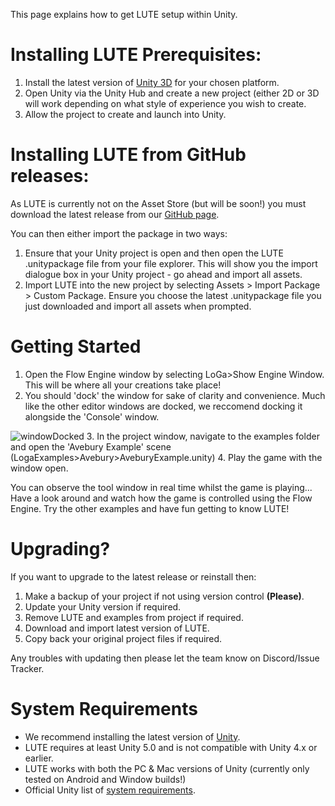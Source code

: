 This page explains how to get LUTE setup within Unity.

# Installing LUTE Prerequisites:
1. Install the latest version of [Unity 3D](https://unity.com/download) for your chosen platform.
2. Open Unity via the Unity Hub and create a new project (either 2D or 3D will work depending on what style of experience you wish to create.
3. Allow the project to create and launch into Unity.

# Installing LUTE from GitHub releases:
As LUTE is currently not on the Asset Store (but will be soon!) you must download the latest release from our [GitHub page](https://github.com/IoIoToTM/LoGaCulture-Authorship-Tool/releases/latest).

You can then either import the package in two ways:

1. Ensure that your Unity project is open and then open the LUTE .unitypackage file from your file explorer. This will show you the import dialogue box in your Unity project - go ahead and import all assets.
2. Import LUTE into the new project by selecting Assets > Import Package > Custom Package. Ensure you choose the latest .unitypackage file you just downloaded and import all assets when prompted.

# Getting Started
1. Open the Flow Engine window by selecting LoGa>Show Engine Window. This will be where all your creations take place!
2. You should 'dock' the window for sake of clarity and convenience. Much like the other editor windows are docked, we reccomend docking it alongside the 'Console' window.

![windowDocked](https://github.com/IoIoToTM/LoGaCulture-Authorship-Tool/assets/9216959/6e4222d8-c97a-4a94-94d9-c83bcd5c9d8f)
3. In the project window, navigate to the examples folder and open the 'Avebury Example' scene (LogaExamples>Avebury>AveburyExample.unity)
4. Play the game with the window open.

You can observe the tool window in real time whilst the game is playing... Have a look around and watch how the game is controlled using the Flow Engine. Try the other examples and have fun getting to know LUTE!

# Upgrading?
If you want to upgrade to the latest release or reinstall then:

1. Make a backup of your project if not using version control **(Please)**.
2. Update your Unity version if required.
3. Remove LUTE and examples from project if required.
4. Download and import latest version of LUTE.
5. Copy back your original project files if required.

Any troubles with updating then please let the team know on Discord/Issue Tracker.

# System Requirements
- We recommend installing the latest version of [Unity].
- LUTE requires at least Unity 5.0 and is not compatible with Unity 4.x or earlier.
- LUTE works with both the PC & Mac versions of Unity (currently only tested on Android and Window builds!)
- Official Unity list of [system requirements].

[Unity]: http://unity3D.com/get-unity
[system requirements]: http://unity3d.com/unity/system-requirements